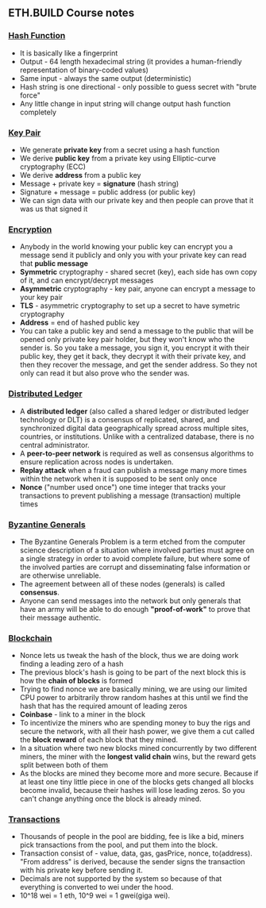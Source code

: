 ## ETH.BUILD Course notes
### [Hash Function](https://youtu.be/QJ010l-pBpE)
* It is basically like a fingerprint
* Output - 64 length hexadecimal string (it provides a human-friendly representation of binary-coded values)
* Same input - always the same output (deterministic)
* Hash string is one directional - only possible to guess secret with "brute force"
* Any little change in input string will change output hash function completely


### [Key Pair](https://youtu.be/9LtBDy67Tho)
* We generate **private key** from a secret using a hash function
* We derive **public key** from a private key using Elliptic-curve cryptography (ECC)
* We derive **address** from a public key
* Message + private key = **signature** (hash string)
* Signature + message = public address (or public key)
* We can sign data with our private key and then people can prove that it was us that signed it

### [Encryption](https://youtu.be/LGEBqz1uG1U)
* Anybody in the world knowing your public key can encrypt you a message send it publicly and only you with your private key can read that **public message**
* **Symmetric** cryptography - shared secret (key), each side has own copy of it, and can encrypt/decrypt messages
* **Asymmetric** cryptography - key pair, anyone can encrypt a message to your key pair
* **TLS** - asymmetric cryptography to set up a secret to have symetric cryptography
* **Address** = end of hashed public key
* You can take a public key and send a message to the public that will be opened only private key pair holder, but they won't know who the sender is. So you take a message, you sign it, you encrypt it with their public key, they get it back, they decrypt it with their private key, and then they recover the message, and get the sender address. So they not only can read it but also prove who the sender was.

### [Distributed Ledger](https://youtu.be/z11wj9OcA4U)
* A **distributed ledger** (also called a shared ledger or distributed ledger technology or DLT) is a consensus of replicated, shared, and synchronized digital data geographically spread across multiple sites, countries, or institutions. Unlike with a centralized database, there is no central administrator.
* A **peer-to-peer network** is required as well as consensus algorithms to ensure replication across nodes is undertaken.
* **Replay attack** when a fraud can publish a message many more times within the network when it is supposed to be sent only once
* **Nonce** ("number used once") one time integer that tracks your transactions to prevent publishing a message (transaction) multiple times

### [Byzantine Generals](https://youtu.be/c7yvOlwBPoQ)
* The Byzantine Generals Problem is a term etched from the computer science description of a situation where involved parties must agree on a single strategy in order to avoid complete failure, but where some of the involved parties are corrupt and disseminating false information or are otherwise unreliable.
* The agreement between all of these nodes (generals) is called **consensus**.
* Anyone can send messages into the network but only generals that have an army will be able to do enough **"proof-of-work"** to prove that their message authentic.

### [Blockchain](https://youtu.be/zcX7OJ-L8XQ)
* Nonce lets us tweak the hash of the block, thus we are doing work finding a leading zero of a hash
* The previous block's hash is going to be part of the next block this is how the **chain of blocks** is formed
* Trying to find nonce we are basically mining, we are using our limited CPU power to arbitrarily throw random hashes at this until we find the hash that has the required amount of leading zeros
* **Coinbase** - link to a miner in the block
* To incentivize the miners who are spending money to buy the rigs and secure the network, with all their hash power, we give them a cut called the **block reward** of each block that they mined.
* In a situation where two new blocks mined concurrently by two different miners, the miner with the **longest valid chain** wins, but the reward gets split between both of them
* As the blocks are mined they become more and more secure. Because if at least one tiny little piece in one of the blocks gets changed all blocks become invalid, because their hashes will lose leading zeros. So you can't change anything once the block is already mined.


### [Transactions](https://youtu.be/er-0ihqFQB0)
* Thousands of people in the pool are bidding, fee is like a bid, miners pick transactions from the pool, and put them into the block.
* Transaction consist of - value, data, gas, gasPrice, nonce, to(address). "From address" is derived, because the sender signs the transaction with his private key before sending it.
* Decimals are not supported by the system so because of that everything is converted to wei under the hood.
* 10^18 wei = 1 eth, 10^9 wei = 1 gwei(giga wei).
